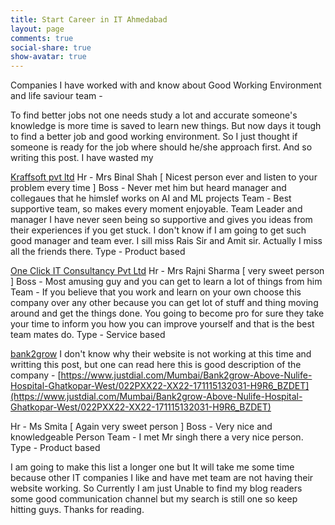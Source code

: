 ```yaml
---
title: Start Career in IT Ahmedabad
layout: page
comments: true
social-share: true
show-avatar: true
---
```


Companies I have worked with and know about Good Working Environment and life saviour team - 

To find better jobs not one needs study a lot  and accurate someone's knowledge is more time is saved to learn new things. But now days it tough to find a better job and good working environment. So I just thought if someone is ready for the job where should he/she approach first. And so writing this post. I have wasted my 


[Kraffsoft pvt ltd](http://kraffsoft.com/)
Hr - Mrs Binal Shah [ Nicest person ever and listen to your problem every time ]
Boss - Never met him but heard manager and collegaues that he himslef works on AI and ML projects
Team - Best supportive team, so makes every moment enjoyable. Team Leader and manager I have never seen being so supportive and gives you ideas from their experiences if you get stuck. I don't know if I am going to get such good manager and team ever. I sill miss Rais Sir and Amit sir. Actually I miss all the friends there. 
Type - Product based 

[One Click IT Consultancy Pvt Ltd](http://oneclickitsolution.com/)
Hr - Mrs Rajni Sharma [ very sweet person ]
Boss - Most amusing guy and you can get to learn a lot of things from him
Team - If you believe that you work and learn on your own choose this company over any other because you can get lot of stuff and thing moving around and get the things done. You going to become pro for sure they take your time to inform you how you can improve yourself and that is the best team mates do. 
Type - Service based 


[bank2grow](http://www.bank2grow.com) 
I don't know why their website is not working at this time and writting this post, but one can read here this is good description of the company - 
[https://www.justdial.com/Mumbai/Bank2grow-Above-Nulife-Hospital-Ghatkopar-West/022PXX22-XX22-171115132031-H9R6_BZDET](https://www.justdial.com/Mumbai/Bank2grow-Above-Nulife-Hospital-Ghatkopar-West/022PXX22-XX22-171115132031-H9R6_BZDET)

Hr - Ms Smita [ Again very sweet person ]
Boss - Very nice and knowledgeable Person
Team - I met Mr singh there a very nice person.
Type - Product based 

I am going to make this list a longer one but It will take me some time because other IT companies I like and have met team are not having their website working. So Currently I am just Unable to find my blog readers some good communication channel but my search is still one so keep hitting guys. Thanks for reading.